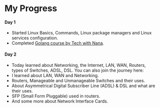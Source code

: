 # My Progress

#### Day 1

- Started Linux Basics, Commands, Linux package managers and Linux services configuration.
- Completed [Golang course by Tech with Nana](https://www.youtube.com/watch?v=yyUHQIec83I).

#### Day 2

- Today learned about Networking, the Internet, LAN, WAN, Routers, types of Switches, ADSL, DSL. You can also join the journey here: 
- I learned about LAN, WAN and Networking.
- Routers, Manageable and Unmanageable Switches and their uses.
- About Asymmetrical Digital Subscriber Line (ADSL) & DSL and what are their uses.
- SFP (Small Form Pluggable) used in routers.
- And some more about Network Interface Cards.
